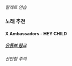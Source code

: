 _팔레트 연습_
### 노래 추천
####  X Ambassadors - HEY CHILD
##### [유튜브 링크](https://www.youtube.com/watch?v=ZaTVVDLWjCY)
###### 산만함 주의
